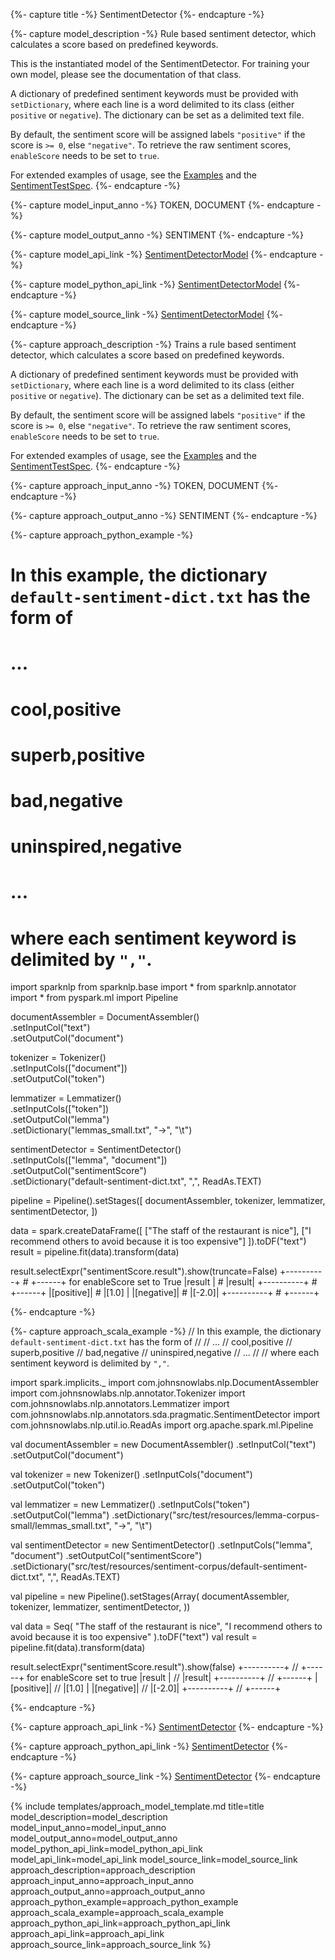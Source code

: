 {%- capture title -%}
SentimentDetector
{%- endcapture -%}

{%- capture model_description -%}
Rule based sentiment detector, which calculates a score based on predefined keywords.

This is the instantiated model of the SentimentDetector.
For training your own model, please see the documentation of that class.

A dictionary of predefined sentiment keywords must be provided with `setDictionary`, where each line is a word
delimited to its class (either `positive` or `negative`).
The dictionary can be set as a delimited text file.

By default, the sentiment score will be assigned labels `"positive"` if the score is `>= 0`, else `"negative"`.
To retrieve the raw sentiment scores, `enableScore` needs to be set to `true`.

For extended examples of usage, see the [Examples](https://github.com/JohnSnowLabs/spark-nlp/blob/master/example/python/training/english/dictionary-sentiment/sentiment.ipynb)
and the [SentimentTestSpec](https://github.com/JohnSnowLabs/spark-nlp/blob/master/src/test/scala/com/johnsnowlabs/nlp/annotators/sda/pragmatic/PragmaticSentimentTestSpec.scala).
{%- endcapture -%}

{%- capture model_input_anno -%}
TOKEN, DOCUMENT
{%- endcapture -%}

{%- capture model_output_anno -%}
SENTIMENT
{%- endcapture -%}

{%- capture model_api_link -%}
[SentimentDetectorModel](/api/com/johnsnowlabs/nlp/annotators/sda/pragmatic/SentimentDetectorModel)
{%- endcapture -%}

{%- capture model_python_api_link -%}
[SentimentDetectorModel](/api/python/reference/autosummary/sparknlp/annotator/sentiment/sentiment_detector/index.html#sparknlp.annotator.sentiment.sentiment_detector.SentimentDetectorModel)
{%- endcapture -%}

{%- capture model_source_link -%}
[SentimentDetectorModel](https://github.com/JohnSnowLabs/spark-nlp/tree/master/src/main/scala/com/johnsnowlabs/nlp/annotators/sda/pragmatic/SentimentDetectorModel.scala)
{%- endcapture -%}

{%- capture approach_description -%}
Trains a rule based sentiment detector, which calculates a score based on predefined keywords.

A dictionary of predefined sentiment keywords must be provided with `setDictionary`, where each line is a word
delimited to its class (either `positive` or `negative`).
The dictionary can be set as a delimited text file.

By default, the sentiment score will be assigned labels `"positive"` if the score is `>= 0`, else `"negative"`.
To retrieve the raw sentiment scores, `enableScore` needs to be set to `true`.

For extended examples of usage, see the [Examples](https://github.com/JohnSnowLabs/spark-nlp/blob/master/example/python/training/english/dictionary-sentiment/sentiment.ipynb)
and the [SentimentTestSpec](https://github.com/JohnSnowLabs/spark-nlp/blob/master/src/test/scala/com/johnsnowlabs/nlp/annotators/sda/pragmatic/PragmaticSentimentTestSpec.scala).
{%- endcapture -%}

{%- capture approach_input_anno -%}
TOKEN, DOCUMENT
{%- endcapture -%}

{%- capture approach_output_anno -%}
SENTIMENT
{%- endcapture -%}

{%- capture approach_python_example -%}
# In this example, the dictionary `default-sentiment-dict.txt` has the form of
#
# ...
# cool,positive
# superb,positive
# bad,negative
# uninspired,negative
# ...
#
# where each sentiment keyword is delimited by `","`.

import sparknlp
from sparknlp.base import *
from sparknlp.annotator import *
from pyspark.ml import Pipeline

documentAssembler = DocumentAssembler() \
    .setInputCol("text") \
    .setOutputCol("document")

tokenizer = Tokenizer() \
    .setInputCols(["document"]) \
    .setOutputCol("token")

lemmatizer = Lemmatizer() \
    .setInputCols(["token"]) \
    .setOutputCol("lemma") \
    .setDictionary("lemmas_small.txt", "->", "\t")

sentimentDetector = SentimentDetector() \
    .setInputCols(["lemma", "document"]) \
    .setOutputCol("sentimentScore") \
    .setDictionary("default-sentiment-dict.txt", ",", ReadAs.TEXT)

pipeline = Pipeline().setStages([
    documentAssembler,
    tokenizer,
    lemmatizer,
    sentimentDetector,
])

data = spark.createDataFrame([
    ["The staff of the restaurant is nice"],
    ["I recommend others to avoid because it is too expensive"]
]).toDF("text")
result = pipeline.fit(data).transform(data)

result.selectExpr("sentimentScore.result").show(truncate=False)
+----------+  #  +------+ for enableScore set to True
|result    |  #  |result|
+----------+  #  +------+
|[positive]|  #  |[1.0] |
|[negative]|  #  |[-2.0]|
+----------+  #  +------+

{%- endcapture -%}

{%- capture approach_scala_example -%}
// In this example, the dictionary `default-sentiment-dict.txt` has the form of
//
// ...
// cool,positive
// superb,positive
// bad,negative
// uninspired,negative
// ...
//
// where each sentiment keyword is delimited by `","`.

import spark.implicits._
import com.johnsnowlabs.nlp.DocumentAssembler
import com.johnsnowlabs.nlp.annotator.Tokenizer
import com.johnsnowlabs.nlp.annotators.Lemmatizer
import com.johnsnowlabs.nlp.annotators.sda.pragmatic.SentimentDetector
import com.johnsnowlabs.nlp.util.io.ReadAs
import org.apache.spark.ml.Pipeline

val documentAssembler = new DocumentAssembler()
  .setInputCol("text")
  .setOutputCol("document")

val tokenizer = new Tokenizer()
  .setInputCols("document")
  .setOutputCol("token")

val lemmatizer = new Lemmatizer()
  .setInputCols("token")
  .setOutputCol("lemma")
  .setDictionary("src/test/resources/lemma-corpus-small/lemmas_small.txt", "->", "\t")

val sentimentDetector = new SentimentDetector()
  .setInputCols("lemma", "document")
  .setOutputCol("sentimentScore")
  .setDictionary("src/test/resources/sentiment-corpus/default-sentiment-dict.txt", ",", ReadAs.TEXT)

val pipeline = new Pipeline().setStages(Array(
  documentAssembler,
  tokenizer,
  lemmatizer,
  sentimentDetector,
))

val data = Seq(
  "The staff of the restaurant is nice",
  "I recommend others to avoid because it is too expensive"
).toDF("text")
val result = pipeline.fit(data).transform(data)

result.selectExpr("sentimentScore.result").show(false)
+----------+  //  +------+ for enableScore set to true
|result    |  //  |result|
+----------+  //  +------+
|[positive]|  //  |[1.0] |
|[negative]|  //  |[-2.0]|
+----------+  //  +------+

{%- endcapture -%}

{%- capture approach_api_link -%}
[SentimentDetector](/api/com/johnsnowlabs/nlp/annotators/sda/pragmatic/SentimentDetector)
{%- endcapture -%}

{%- capture approach_python_api_link -%}
[SentimentDetector](/api/python/reference/autosummary/sparknlp/annotator/sentiment/sentiment_detector/index.html#sparknlp.annotator.sentiment.sentiment_detector.SentimentDetector)
{%- endcapture -%}

{%- capture approach_source_link -%}
[SentimentDetector](https://github.com/JohnSnowLabs/spark-nlp/tree/master/src/main/scala/com/johnsnowlabs/nlp/annotators/sda/pragmatic/SentimentDetector.scala)
{%- endcapture -%}


{% include templates/approach_model_template.md
title=title
model_description=model_description
model_input_anno=model_input_anno
model_output_anno=model_output_anno
model_python_api_link=model_python_api_link
model_api_link=model_api_link
model_source_link=model_source_link
approach_description=approach_description
approach_input_anno=approach_input_anno
approach_output_anno=approach_output_anno
approach_python_example=approach_python_example
approach_scala_example=approach_scala_example
approach_python_api_link=approach_python_api_link
approach_api_link=approach_api_link
approach_source_link=approach_source_link
%}
